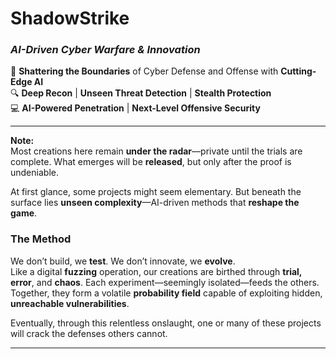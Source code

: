 # **ShadowStrike**  
### *AI-Driven Cyber Warfare & Innovation*

🚨 **Shattering the Boundaries** of Cyber Defense and Offense with **Cutting-Edge AI**  
🔍 **Deep Recon** | **Unseen Threat Detection** | **Stealth Protection**  
💻 **AI-Powered Penetration** | **Next-Level Offensive Security**  

---

**Note:**  
Most creations here remain **under the radar**—private until the trials are complete. What emerges will be **released**, but only after the proof is undeniable.  

At first glance, some projects might seem elementary. But beneath the surface lies **unseen complexity**—AI-driven methods that **reshape the game**.

### **The Method**  
We don’t build, we **test**. We don’t innovate, we **evolve**.  
Like a digital **fuzzing** operation, our creations are birthed through **trial, error**, and **chaos**. Each experiment—seemingly isolated—feeds the others. Together, they form a volatile **probability field** capable of exploiting hidden, **unreachable vulnerabilities**.  

Eventually, through this relentless onslaught, one or many of these projects will crack the defenses others cannot. 

---
